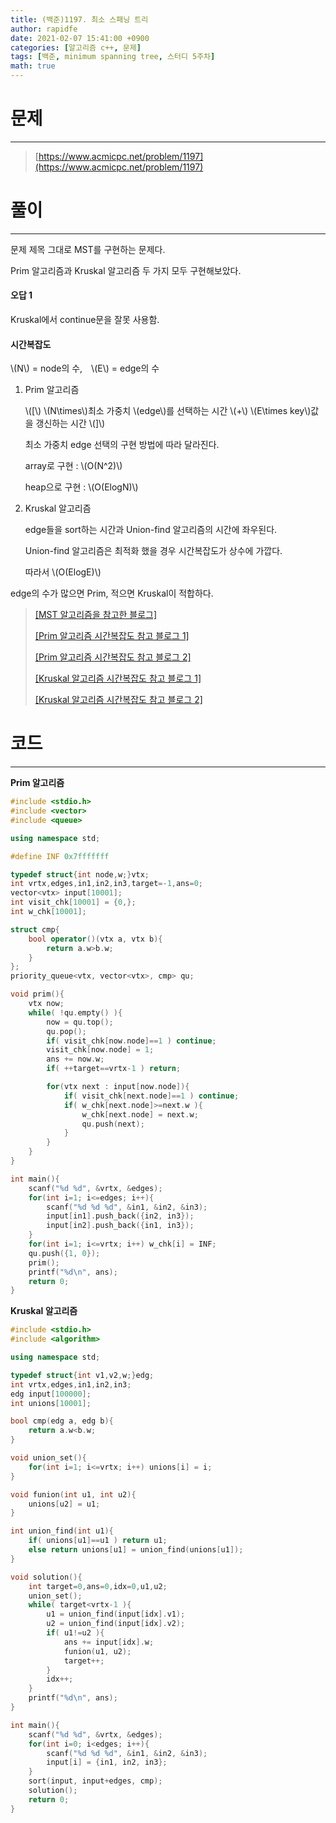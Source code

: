 ```yaml
---
title: (백준)1197. 최소 스패닝 트리
author: rapidfe
date: 2021-02-07 15:41:00 +0900
categories: [알고리즘 c++, 문제]
tags: [백준, minimum spanning tree, 스터디 5주차]
math: true
---
```


# **문제**

---

> [https://www.acmicpc.net/problem/1197](https://www.acmicpc.net/problem/1197)



# **풀이**

---

문제 제목 그대로 MST를 구현하는 문제다.

Prim 알고리즘과 Kruskal 알고리즘 두 가지 모두 구현해보았다.

#### **오답 1**

Kruskal에서 continue문을 잘못 사용함.

#### **시간복잡도**

\\(N\\) = node의 수,　\\(E\\) = edge의 수

1. Prim 알고리즘

   \\([\\) \\(N\times\\)최소 가중치 \\(edge\\)를 선택하는 시간  \\(+\\)  \\(E\times key\\)값을 갱신하는 시간 \\(]\\)

   최소 가중치 edge 선택의 구현 방법에 따라 달라진다.

   array로 구현 : \\(O(N^2)\\)

   heap으로 구현 : \\(O(ElogN)\\)

2. Kruskal 알고리즘

   edge들을 sort하는 시간과 Union-find 알고리즘의 시간에 좌우된다.

   Union-find 알고리즘은 최적화 했을 경우 시간복잡도가 상수에 가깝다.

   따라서 \\(O(ElogE)\\)

edge의 수가 많으면 Prim, 적으면 Kruskal이 적합하다.

> [[MST 알고리즘을 참고한 블로그]](https://gmlwjd9405.github.io/2018/08/28/algorithm-mst.html)
>
> [[Prim 알고리즘 시간복잡도 참고 블로그 1]](https://victorydntmd.tistory.com/102)
>
> [[Prim 알고리즘 시간복잡도 참고 블로그 2]](https://www.weeklyps.com/entry/%ED%94%84%EB%A6%BC-%EC%95%8C%EA%B3%A0%EB%A6%AC%EC%A6%98-Prims-algorithm)
>
> [[Kruskal 알고리즘 시간복잡도 참고 블로그 1]](https://muang-kim.tistory.com/140)
>
> [[Kruskal 알고리즘 시간복잡도 참고 블로그 2]](https://hibee.tistory.com/300)



# **코드**

---

**Prim 알고리즘**

```c++
#include <stdio.h>
#include <vector>
#include <queue>

using namespace std;

#define INF 0x7fffffff

typedef struct{int node,w;}vtx;
int vrtx,edges,in1,in2,in3,target=-1,ans=0;
vector<vtx> input[10001];
int visit_chk[10001] = {0,};
int w_chk[10001];

struct cmp{
    bool operator()(vtx a, vtx b){
        return a.w>b.w;
    }
};
priority_queue<vtx, vector<vtx>, cmp> qu;

void prim(){
    vtx now;
    while( !qu.empty() ){
        now = qu.top();
        qu.pop();
        if( visit_chk[now.node]==1 ) continue;
        visit_chk[now.node] = 1;
        ans += now.w;
        if( ++target==vrtx-1 ) return;

        for(vtx next : input[now.node]){
            if( visit_chk[next.node]==1 ) continue;
            if( w_chk[next.node]>=next.w ){
                w_chk[next.node] = next.w;
                qu.push(next);
            }
        }
    }
}

int main(){
    scanf("%d %d", &vrtx, &edges);
    for(int i=1; i<=edges; i++){
        scanf("%d %d %d", &in1, &in2, &in3);
        input[in1].push_back({in2, in3});
        input[in2].push_back({in1, in3});
    }
    for(int i=1; i<=vrtx; i++) w_chk[i] = INF;
    qu.push({1, 0});
    prim();
    printf("%d\n", ans);
    return 0;
}
```

**Kruskal 알고리즘**

```c++
#include <stdio.h>
#include <algorithm>

using namespace std;

typedef struct{int v1,v2,w;}edg;
int vrtx,edges,in1,in2,in3;
edg input[100000];
int unions[10001];

bool cmp(edg a, edg b){
    return a.w<b.w;
}

void union_set(){
    for(int i=1; i<=vrtx; i++) unions[i] = i;
}

void funion(int u1, int u2){
    unions[u2] = u1;
}

int union_find(int u1){
    if( unions[u1]==u1 ) return u1;
    else return unions[u1] = union_find(unions[u1]);
}

void solution(){
    int target=0,ans=0,idx=0,u1,u2;
    union_set();
    while( target<vrtx-1 ){
        u1 = union_find(input[idx].v1);
        u2 = union_find(input[idx].v2);
        if( u1!=u2 ){
            ans += input[idx].w;
            funion(u1, u2);
            target++;
        }
        idx++;
    }
    printf("%d\n", ans);
}

int main(){
    scanf("%d %d", &vrtx, &edges);
    for(int i=0; i<edges; i++){
        scanf("%d %d %d", &in1, &in2, &in3);
        input[i] = {in1, in2, in3};
    }
    sort(input, input+edges, cmp);
    solution();
    return 0;
}
```

